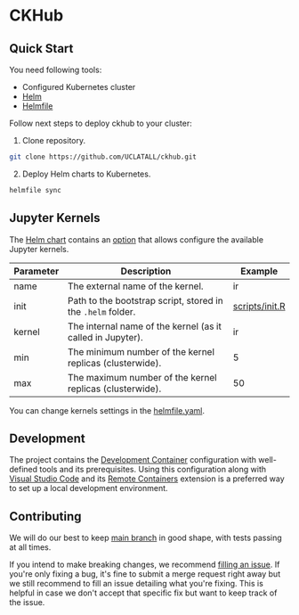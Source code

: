 # CKHub

## Quick Start

You need following tools:

- Configured Kubernetes cluster
- [Helm](https://helm.sh/)
- [Helmfile](https://github.com/helmfile/helmfile)

Follow next steps to deploy ckhub to your cluster:

1. Clone repository.

```bash
git clone https://github.com/UCLATALL/ckhub.git
```

2. Deploy Helm charts to Kubernetes.

```bash
helmfile sync
```

## Jupyter Kernels

The [Helm chart](./.helm) contains an [option](./.helm/values.yaml#L136) that
allows configure the available Jupyter kernels.

| Parameter | Description                                                 | Example                           |
| --------- | ----------------------------------------------------------- | --------------------------------- |
| name      | The external name of the kernel.                            | ir                                |
| init      | Path to the bootstrap script, stored in the `.helm` folder. | [scripts/init.R](./.helm/scripts) |
| kernel    | The internal name of the kernel (as it called in Jupyter).  | ir                                |
| min       | The minimum number of the kernel replicas (clusterwide).    | 5                                 |
| max       | The maximum number of the kernel replicas (clusterwide).    | 50                                |

You can change kernels settings in the [helmfile.yaml](./helmfile.yaml#L64).

## Development

The project contains the [Development Container](.devcontainer) configuration
with well-defined tools and its prerequisites. Using this configuration along
with [Visual Studio Code](https://code.visualstudio.com) and its
[Remote Containers](https://marketplace.visualstudio.com/items?itemName=ms-vscode-remote.remote-containers)
extension is a preferred way to set up a local development environment.

## Contributing

We will do our best to keep [main branch](../../tree/main) in good shape,
with tests passing at all times.

If you intend to make breaking changes, we recommend [filling an issue](../../issues).
If you're only fixing a bug, it's fine to submit a merge request right away but
we still recommend to fill an issue detailing what you're fixing. This is helpful
in case we don't accept that specific fix but want to keep track of the issue.
